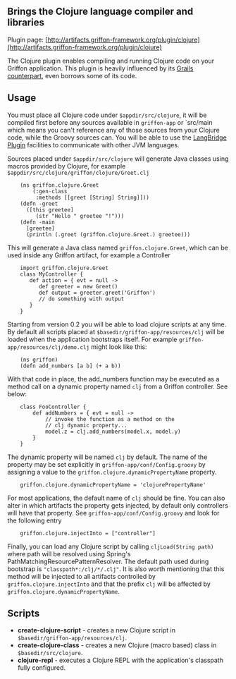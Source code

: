 
Brings the Clojure language compiler and libraries
--------------------------------------------------

Plugin page: [http://artifacts.griffon-framework.org/plugin/clojure](http://artifacts.griffon-framework.org/plugin/clojure)


The Clojure plugin enables compiling and running Clojure code on your Griffon application.
This plugin is heavily influenced by its [Grails counterpart][1], even borrows some of its code.

Usage
-----

You must place all Clojure code under `$appdir/src/clojure`, it will be compiled first before any
sources available in `griffon-app` or `src/main which means you can't reference any of those sources
from your Clojure code, while the Groovy sources can. You will be able to use the [LangBridge Plugin][2]
facilities to communicate with other JVM languages.

Sources placed under `$appdir/src/clojure` will generate Java classes using macros provided by Clojure,
for example `$appdir/src/clojure/griffon/clojure/Greet.clj`

        (ns griffon.clojure.Greet
            (:gen-class
             :methods [[greet [String] String]]))
        (defn -greet
          ([this greetee]
             (str "Hello " greetee "!")))
        (defn -main
          [greetee]
          (println (.greet (griffon.clojure.Greet.) greetee)))

This will generate a Java class named `griffon.clojure.Greet`, which can be used inside any Griffon artifact,
for example a Controller

        import griffon.clojure.Greet
        class MyController {
           def action = { evt = null ->
              def greeter = new Greet()
              def output = greeter.greet('Griffon')
              // do something with output
           }
        }

Starting from version 0.2 you will be able to load clojure scripts at any time. By default all scripts placed
at `$basedir/griffon-app/resources/clj` will be loaded when the application bootstraps itself. For example 
`griffon-app/resources/clj/demo.clj` might look like this:

        (ns griffon)
        (defn add_numbers [a b] (+ a b))

With that code in place, the add_numbers function may be executed as a method call on a dynamic property named
`clj` from a Griffon controller. See below:

        class FooController {
            def addNumbers = { evt = null ->
                // invoke the function as a method on the
                // clj dynamic property...
                model.z = clj.add_numbers(model.x, model.y)
            }
        }

The dynamic property will be named `clj` by default. The name of the property may be set explicitly in 
`griffon-app/conf/Config.groovy` by assigning a value to the `griffon.clojure.dynamicPropertyName` property.

        griffon.clojure.dynamicPropertyName = 'clojurePropertyName'

For most applications, the default name of `clj` should be fine. You can also alter in which artifacts the
property gets injected, by default only controllers will have that property. See `griffon-app/conf/Config.groovy`
and look for the following entry

        griffon.clojure.injectInto = ["controller"]

Finally, you can load any Clojure script by calling `cljLoad(String path)` where path will be resolved using
Spring's PathMatchingResourcePatternResolver. The default path used during bootstrap is `"classpath*:/clj/*/.clj"`.
It is also worth mentioning that this method will be injected to all artifacts controlled by `griffon.clojure.injectInto`
and that the prefix `clj` will be affected by `griffon.clojure.dynamicPropertyName`.

Scripts
-------

 * **create-clojure-script** - creates a new Clojure script in `$basedir/griffon-app/resources/clj`.
 * **create-clojure-class** - creates a new Clojure (macro based) class in `$basedir/src/clojure`.
 * **clojure-repl** - executes a Clojure REPL with the application's classpath fully configured.

[1]: http://grails.org/plugin/clojure
[2]: /plugin/lang-bridge

